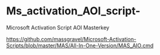 # Ms_activation_AOI_script-
Microsoft Activation Script AOI Masterkey


https://github.com/massgravel/Microsoft-Activation-Scripts/blob/master/MAS/All-In-One-Version/MAS_AIO.cmd
